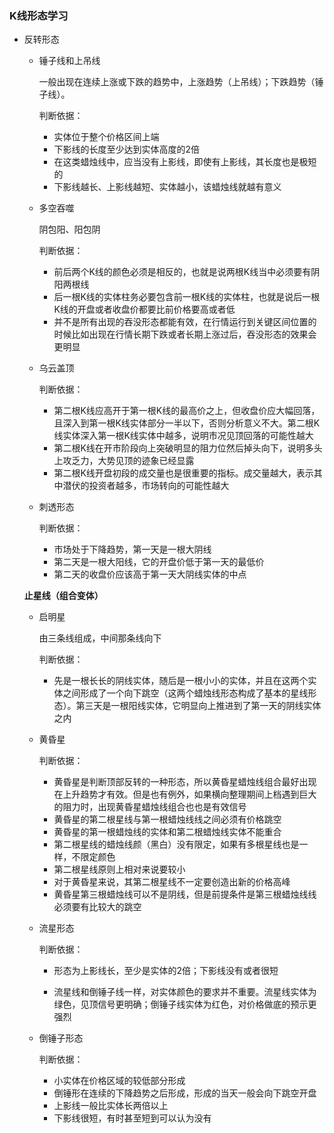 ### K线形态学习

- 反转形态

  - 锤子线和上吊线

    一般出现在连续上涨或下跌的趋势中，上涨趋势（上吊线）；下跌趋势（锤子线）。

    判断依据： 

    - 实体位于整个价格区间上端
    - 下影线的长度至少达到实体高度的2倍
    - 在这类蜡烛线中，应当没有上影线，即使有上影线，其长度也是极短的
    - 下影线越长、上影线越短、实体越小，该蜡烛线就越有意义

  - 多空吞噬

    阴包阳、阳包阴

    判断依据：

    - 前后两个K线的颜色必须是相反的，也就是说两根K线当中必须要有阴阳两根线
    - 后一根K线的实体柱务必要包含前一根K线的实体柱，也就是说后一根K线的开盘或者收盘价都要比前价格要高或者低
    - 并不是所有出现的吞没形态都能有效，在行情运行到关键区间位置的时候比如出现在行情长期下跌或者长期上涨过后，吞没形态的效果会更明显

  - 乌云盖顶

    判断依据：

    - 第二根K线应高开于第一根K线的最高价之上，但收盘价应大幅回落，且深入到第一根K线实体部分一半以下，否则分析意义不大。第二根K线实体深入第一根K线实体中越多，说明市况见顶回落的可能性越大
    - 第二根K线在开市阶段向上突破明显的阻力位然后掉头向下，说明多头上攻乏力，大势见顶的迹象已经显露
    - 第二根K线开盘初段的成交量也是很重要的指标。成交量越大，表示其中潜伏的投资者越多，市场转向的可能性越大

  - 刺透形态

    判断依据：

    - 市场处于下降趋势，第一天是一根大阴线
    - 第二天是一根大阳线，它的开盘价低于第一天的最低价
    - 第二天的收盘价应该高于第一天大阴线实体的中点

  **止星线（组合变体）**

  - 启明星

    由三条线组成，中间那条线向下

    判断依据：

    - 先是一根长长的阴线实体，随后是一根小小的实体，并且在这两个实体之间形成了一个向下跳空（这两个蜡烛线形态构成了基本的星线形态）。第三天是一根阳线实体，它明显向上推进到了第一天的阴线实体之内

  - 黄昏星

    判断依据：

    - 黄昏星是判断顶部反转的一种形态，所以黄昏星蜡烛线组合最好出现在上升趋势才有效。但是也有例外，如果横向整理期间上档遇到巨大的阻力时，出现黄昏星蜡烛线组合也也是有效信号
    - 黄昏星的第二根星线与第一根蜡烛线线之间必须有价格跳空
    - 黄昏星的第一根蜡烛线的实体和第二根蜡烛线实体不能重合
    - 第二根星线的蜡烛线颜（黑白）没有限定，如果有多根星线也是一样，不限定颜色
    - 第二根星线原则上相对来说要较小
    - 对于黄昏星来说，其第二根星线不一定要创造出新的价格高峰
    - 黄昏星第三根蜡烛线可以不是阴线，但是前提条件是第三根蜡烛线线必须要有比较大的跳空

  - 流星形态

    判断依据：

    - 形态为上影线长，至少是实体的2倍；下影线没有或者很短

    - 流星线和倒锤子线一样，对实体颜色的要求并不重要。流星线实体为绿色，见顶信号更明确；倒锤子线实体为红色，对价格做底的预示更强烈

  - 倒锤子形态

    判断依据：

    - 小实体在价格区域的较低部分形成
    - 倒锤形在连续的下降趋势之后形成，形成的当天一般会向下跳空开盘
    - 上影线一般比实体长两倍以上
    - 下影线很短，有时甚至短到可以认为没有

  

